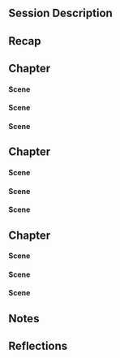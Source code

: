 ## Session Description

## Recap

## Chapter

#### Scene
#### Scene
#### Scene

## Chapter

#### Scene
#### Scene
#### Scene

## Chapter

#### Scene
#### Scene
#### Scene

## Notes

## Reflections

